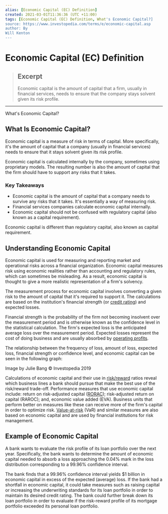 ```yaml
---
alias: [Economic Capital (EC) Definition]
created: 2021-03-01T11:36:36 (UTC +11:00)
tags: [Economic Capital (EC) Definition, What's Economic Capital?]
source: https://www.investopedia.com/terms/e/economic-capital.asp
author: By
Will Kenton
---
```


# Economic Capital (EC) Definition

> ## Excerpt
> Economic capital is the amount of capital that a firm, usually in financial services, needs to ensure that the company stays solvent given its risk profile.

---

What's Economic Capital?
## What Is Economic Capital?

Economic capital is a measure of risk in terms of capital. More specifically, it's the amount of capital that a company (usually in financial services) needs to ensure that it stays solvent given its risk profile.

Economic capital is calculated internally by the company, sometimes using proprietary models. The resulting number is also the amount of capital that the firm should have to support any risks that it takes.

### Key Takeaways

-   Economic capital is the amount of capital that a company needs to survive any risks that it takes. It's essentially a way of measuring risk.
-   Financial services companies calculate economic capital internally.
-   Economic capital should not be confused with regulatory capital (also known as a capital requirement).

Economic capital is different than regulatory capital, also known as capital requirement.

## Understanding Economic Capital

Economic capital is used for measuring and reporting market and operational risks across a financial organization. Economic capital measures risk using economic realities rather than accounting and regulatory rules, which can sometimes be misleading. As a result, economic capital is thought to give a more realistic representation of a firm's solvency.

The measurement process for economic capital involves converting a given risk to the amount of capital that it's required to support it. The calculations are based on the institution's financial strength (or [credit rating](https://www.investopedia.com/terms/c/creditrating.asp)) and expected losses.

Financial strength is the probability of the firm not becoming insolvent over the measurement period and is otherwise known as the confidence level in the statistical calculation. The firm's expected loss is the anticipated average loss over the measurement period. Expected losses represent the cost of doing business and are usually absorbed by [operating profits](https://www.investopedia.com/terms/o/operating_profit.asp).

The relationship between the frequency of loss, amount of loss, expected loss, financial strength or confidence level, and economic capital can be seen in the following graph:

Image by Julie Bang © Investopedia 2019

Calculations of economic capital and their use in [risk/reward](https://www.investopedia.com/terms/r/riskrewardratio.asp) ratios reveal which business lines a bank should pursue that make the best use of the risk/reward trade-off. Performance measures that use economic capital include: return on risk-adjusted capital ([RORAC](https://www.investopedia.com/terms/r/rorac.asp)); risk-adjusted return on capital (RAROC); and, economic value added (EVA). Business units that perform better on measures like these can receive more of the firm's capital in order to optimize risk. [Value-at-risk](https://www.investopedia.com/terms/v/var.asp) (VaR) and similar measures are also based on economic capital and are used by financial institutions for risk management.

## Example of Economic Capital

A bank wants to evaluate the risk profile of its loan portfolio over the next year. Specifically, the bank wants to determine the amount of economic capital needed to absorb a loss approaching the 0.04% mark in the loss distribution corresponding to a 99.96% confidence interval.

The bank finds that a 99.96% confidence interval yields $1 billion in economic capital in excess of the expected (average) loss. If the bank had a shortfall in economic capital, it could take measures such as raising capital or increasing the underwriting standards for its loan portfolio in order to maintain its desired credit rating. The bank could further break down its loan portfolio in order to evaluate if the risk-reward profile of its mortgage portfolio exceeded its personal loan portfolio.
